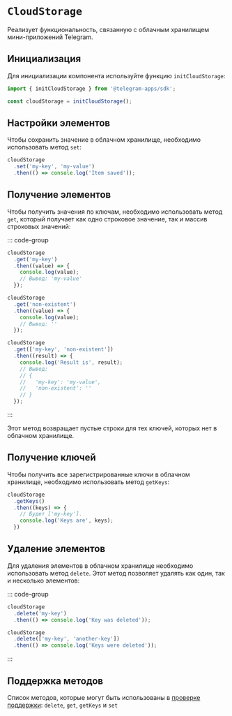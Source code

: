 # `CloudStorage`

Реализует функциональность, связанную с облачным хранилищем мини-приложений Telegram.

## Инициализация

Для инициализации компонента используйте функцию `initCloudStorage`:

```typescript
import { initCloudStorage } from '@telegram-apps/sdk';

const cloudStorage = initCloudStorage();  
```

## Настройки элементов

Чтобы сохранить значение в облачном хранилище, необходимо использовать метод `set`:

```typescript
cloudStorage
  .set('my-key', 'my-value')
  .then(() => console.log('Item saved'));
```

## Получение элементов

Чтобы получить значения по ключам, необходимо использовать метод `get`, который получает как одно строковое значение, так и массив строковых значений:

::: code-group

```typescript [Single value]
cloudStorage
  .get('my-key')
  .then((value) => {
    console.log(value);
    // Вывод: 'my-value'
  });

cloudStorage
  .get('non-existent')
  .then((value) => {
    console.log(value);
    // Вывод: ''
  });
```

```typescript [Array of values]
cloudStorage
  .get(['my-key', 'non-existent'])
  .then((result) => {
    console.log('Result is', result);
    // Вывод:
    // {
    //   'my-key': 'my-value',
    //   'non-existent': ''
    // }
  });
```

:::

Этот метод возвращает пустые строки для тех ключей, которых нет в облачном хранилище.

## Получение ключей

Чтобы получить все зарегистрированные ключи в облачном хранилище, необходимо использовать метод `getKeys`:

```typescript
cloudStorage
  .getKeys()
  .then((keys) => {
    // Будет ['my-key'].
    console.log('Keys are', keys);
  })
```

## Удаление элементов

Для удаления элементов в облачном хранилище необходимо использовать метод `delete`. Этот метод позволяет удалять как один, так и несколько элементов:

::: code-group

```typescript [Single item]
cloudStorage
  .delete('my-key')
  .then(() => console.log('Key was deleted'));
```

```typescript [Multiple items]
cloudStorage
  .delete(['my-key', 'another-key'])
  .then(() => console.log('Keys were deleted'));
```

:::

## Поддержка методов

Список методов, которые могут быть использованы в [проверке поддержки](#methods-support):
`delete`, `get`, `getKeys` и `set`

